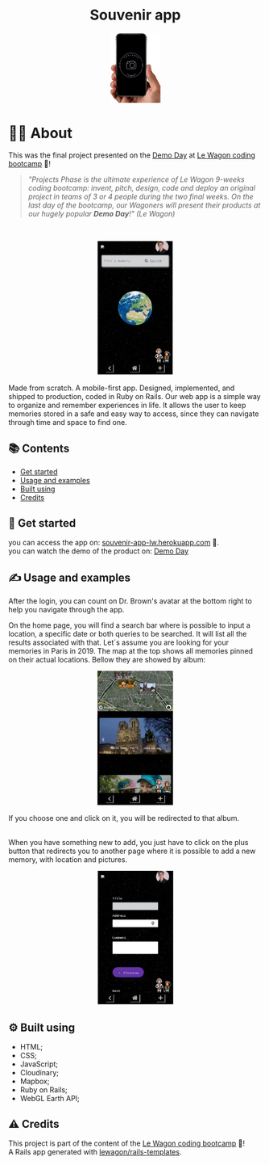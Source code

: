<h1 align="center">
  <br>Souvenir app
</h1>


<p align="center">
  <img src="./img/hand - Copia.png" alt="20%" width="20%">
</p>

# 👨‍💻 About

This was the final project presented on the [Demo Day](https://youtu.be/Gsaq3tMb18o?t=771) at [Le Wagon coding bootcamp](https://www.lewagon.com) 🔔! 
<br>
> *"Projects Phase is the ultimate experience of Le Wagon 9-weeks coding bootcamp: invent, pitch, design, code and deploy an original project in teams of 3 or 4 people during the two final weeks. On the last day of the bootcamp, our Wagoners will present their products at our hugely popular **Demo Day**!" (Le Wagon)*
<br> 

<p align="center">
  <img src="./img/1stpage.jpg" alt="30%" width="30%">
</p>

Made from scratch. A mobile-first app. Designed, implemented, and shipped to production, coded in Ruby on Rails.
Our web app is a simple way to organize and remember experiences in life. It allows the user to keep memories stored in a safe and easy way to access, since they can navigate through time and space to find one.

## 📚 Contents

- [Get started](#-get-started)
- [Usage and examples](#-usage-and-examples)
- [Built using](#-built-using)
- [Credits](#-credits)

## 🚀 Get started

you can access the app on: [souvenir-app-lw.herokuapp.com](https://souvenir-app-lw.herokuapp.com/) 🚙. <br>
you can watch the demo of the product on: [Demo Day](https://youtu.be/Gsaq3tMb18o?t=771) 

## ✍️ Usage and examples

After the login, you can count on Dr. Brown's avatar at the bottom right to help you navigate through the app. 

On the home page, you will find a search bar where is possible to input a location, a specific date or both queries to be searched. It will list all the results associated with that. Let´s assume you are looking for your memories in Paris in 2019. The map at the top shows all memories pinned on their actual locations. Bellow they are showed by album:

<p align="center">
  <img src="./img/3stpage.jpg" alt="30%" width="30%">
</p>
If you choose one and click on it, you will be redirected to that album.

<br>
<br>

When you have something new to add, you just have to click on the plus button that redirects you to another page where it is possible to add a new memory, with location and pictures. 

<p align="center">
  <img src="./img/2stpage.jpg" alt="30%" width="30%">
</p>

## ⚙️ Built using

- HTML;
- CSS;
- JavaScript;
- Cloudinary;
- Mapbox;
- Ruby on Rails;
- WebGL Earth API;

## ⚠️ Credits

This project is part of the content of the [Le Wagon coding bootcamp](https://www.lewagon.com) 🔔! <br>
A Rails app generated with [lewagon/rails-templates](https://github.com/lewagon/rails-templates).
